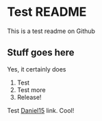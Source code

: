 Test README
===========

This is a test readme on Github

Stuff goes here
---------------
Yes, it certainly does

1. Test
2. Test more
3. Release!

Test [Daniel15][] link. Cool!

 [Daniel15]: http://dan.cx/